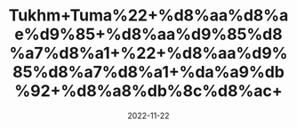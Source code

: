 ---
title: 'Tukhm+Tuma%22+%d8%aa%d8%ae%d9%85+%d8%aa%d9%85%d8%a7%d8%a1+%22+%d8%aa%d9%85%d8%a7%d8%a1+%da%a9%db%92+%d8%a8%db%8c%d8%ac+'
date: '2022-11-22' 
metatag: '' 
inventory: '0' 
draft: false 
# meta description 
shortDescripton: ''
description: 'Seed+%d8%aa%d8%ae%d9%85++%d8%a8%db%8c%d8%ac'
longdescription: ''
tags: ''
brand: ''
subCategory: ''
unit: '10 gm-Pk'
sellCount: '0'
featured: True
# product Price
price: '20.0'
# Product Short Description
shortDescription: ''
productID: 'FEF550E3-7149-ED11-996A-005056B3A416'
type: 'products'
category: 'Seed+%d8%aa%d8%ae%d9%85++%d8%a8%db%8c%d8%ac' 
thumnailproduct: 'https://eraconnect.blob.core.windows.net/product-images/aminsaddiquidawakhana/1dcd53e9-0855-4abf-8880-8fbdbb69bd2f.webp' 
images:
  - image: 'https://eraconnect.blob.core.windows.net/product-images/aminsaddiquidawakhana/1dcd53e9-0855-4abf-8880-8fbdbb69bd2f.webp'  
Variants:
---